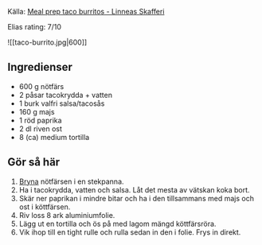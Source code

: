 Källa: [Meal prep taco burritos - Linneas Skafferi](https://www.linneasskafferi.se/2024/06/11/meal-prep-taco-burritos/)

Elias rating: 7/10

![[taco-burrito.jpg|600]]
## Ingredienser
- 600 g nötfärs
- 2 påsar tacokrydda + vatten
- 1 burk valfri salsa/tacosås
- 160 g majs
- 1 röd paprika
- 2 dl riven ost
- 8 (ca) medium tortilla
## Gör så här
1. [Bryna](Bryna%20köttfärs.md) nötfärsen i en stekpanna.
2. Ha i tacokrydda, vatten och salsa. Låt det mesta av vätskan koka bort.
3. Skär ner paprikan i mindre bitar och ha i den tillsammans med majs och ost i köttfärsen.
4. Riv loss 8 ark aluminiumfolie.
5. Lägg ut en tortilla och ös på med lagom mängd köttfärsröra.
6. Vik ihop till en tight rulle och rulla sedan in den i folie. Frys in direkt.


